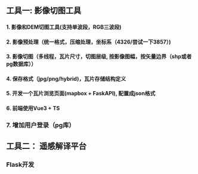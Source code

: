 ## 工具一: 影像切图工具
#### 1. 影像和DEM切图工具(支持单波段，RGB三波段)

#### 2. 影像预处理（统一格式，压缩处理，坐标系（4326/尝试一下3857）)

#### 3. 影像切图（多线程，瓦片尺寸，切图层级, 按影像图幅，按矢量边界（shp或者pg数据库））

#### 4. 保存格式（jpg/png/hybrid)，瓦片存储结构定义

#### 5. 开发一个瓦片浏览页面(mapbox + FaskAPI), 配置成json格式

#### 6. 前端使用Vue3 + TS


### 7. 增加用户登录（pg库）


## 工具二： 遥感解译平台

### Flask开发